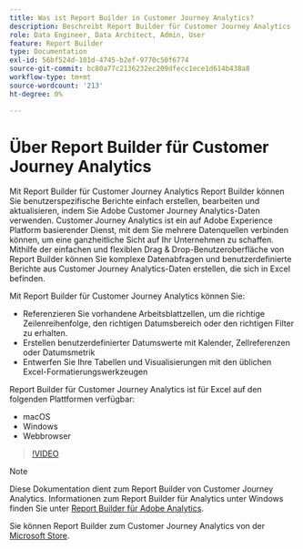 ```yaml
---
title: Was ist Report Builder in Customer Journey Analytics?
description: Beschreibt Report Builder für Customer Journey Analytics
role: Data Engineer, Data Architect, Admin, User
feature: Report Builder
type: Documentation
exl-id: 56bf524d-101d-4745-b2ef-9770c50f6774
source-git-commit: bc80a77c2136232ec209dfecc1ece1d614b438a8
workflow-type: tm+mt
source-wordcount: '213'
ht-degree: 0%

---
```


# Über Report Builder für Customer Journey Analytics

Mit Report Builder für Customer Journey Analytics Report Builder können Sie benutzerspezifische Berichte einfach erstellen, bearbeiten und aktualisieren, indem Sie Adobe Customer Journey Analytics-Daten verwenden. Customer Journey Analytics ist ein auf Adobe Experience Platform basierender Dienst, mit dem Sie mehrere Datenquellen verbinden können, um eine ganzheitliche Sicht auf Ihr Unternehmen zu schaffen. Mithilfe der einfachen und flexiblen Drag &amp; Drop-Benutzeroberfläche von Report Builder können Sie komplexe Datenabfragen und benutzerdefinierte Berichte aus Customer Journey Analytics-Daten erstellen, die sich in Excel befinden.

Mit Report Builder für Customer Journey Analytics können Sie:

- Referenzieren Sie vorhandene Arbeitsblattzellen, um die richtige Zeilenreihenfolge, den richtigen Datumsbereich oder den richtigen Filter zu erhalten.
- Erstellen benutzerdefinierter Datumswerte mit Kalender, Zellreferenzen oder Datumsmetrik
- Entwerfen Sie Ihre Tabellen und Visualisierungen mit den üblichen Excel-Formatierungswerkzeugen

Report Builder für Customer Journey Analytics ist für Excel auf den folgenden Plattformen verfügbar:

- macOS
- Windows
- Webbrowser

>[!VIDEO](https://video.tv.adobe.com/v/337569/?quality=12&learn=on)

>[!NOTE]
>
>Diese Dokumentation dient zum Report Builder von Customer Journey Analytics. Informationen zum Report Builder für Analytics unter Windows finden Sie unter [Report Builder für Adobe Analytics](https://experienceleague.adobe.com/docs/analytics/analyze/report-builder/home.html?lang=en).

Sie können Report Builder zum Customer Journey Analytics von der
[Microsoft Store](https://www.microsoft.com/en-us/store/apps/windows).
